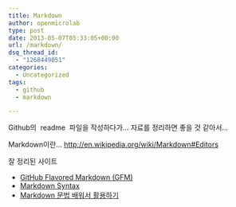 ```yaml
---
title: Markdown
author: openmicrolab
type: post
date: 2013-05-07T05:33:05+00:00
url: /markdown/
dsq_thread_id:
  - "1268449051"
categories:
  - Uncategorized
tags:
  - github
  - markdown

---
```

Github의  readme  파일을 작성하다가&#8230; 자료를 정리하면 좋을 것 같아서&#8230;

Markdown이란&#8230; <a title="Markdown" href="http://en.wikipedia.org/wiki/Markdown#Editors" target="_blank">http://en.wikipedia.org/wiki/Markdown#Editors</a>

잘 정리된 사이트

  * <a href="https://help.github.com/articles/github-flavored-markdown" target="_blank">GitHub Flavored Markdown (GFM)</a>
  * <span style="line-height: 15px;"><a href="http://daringfireball.net/projects/markdown/syntax" target="_blank">Markdown Syntax</a> </span>
  * <a href="http://lennienoh.com/markdown/" target="_blank">Markdown 문법 배워서 활용하기</a>
